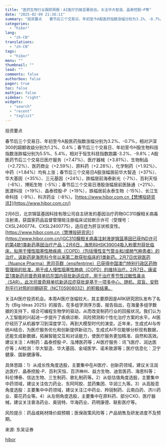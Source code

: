 ```yaml
---
title: "医药生物行业跟踪周报：AI医疗仍被显著低估，关注华大智造、晶泰控股~P等"
date: "2025-02-09 21:38:11"
summary: "投资要点　　春节后三个交易日、年初至今A股医药指数涨幅分别为3.2%、-0.7%，相对沪深30..."
categories:
  - "hibor"
lang:
  - "zh-CN"
translations:
  - "zh-CN"
tags:
  - "hibor"
menu: ""
thumbnail: ""
lead: ""
comments: false
authorbox: false
pager: true
toc: false
mathjax: false
sidebar: "right"
widgets:
  - "search"
  - "recent"
  - "taglist"
---
```


投资要点

春节后三个交易日、年初至今A股医药指数涨幅分别为3.2%、-0.7%，相对沪深300的超额收益分别为1.2%、0.4%；春节后三个交易日、年初至今H股生物科技指数涨跌幅分别为5.5%、5.4%，相对于恒生科技指数跑赢-3.2%、-9.8%；A股医药节后三个交易日医疗服务（+7.47%）、医疗器械（+3.81%）、生物制品（+2.72%）、医药商业（+2.59%）、原料药（+2.28%）、化学制药（+1.92%）、中药（+1.84%）均有上涨；春节后三个交易日A股涨幅居前华大智造（+37%）、华大基因（+35%）、三元基因（+24%），跌幅居前海泰新光（-7%）、百利天恒（-6%）、博拓生物（-5%）；春节后三个交易日港股涨幅居前医脉通（+21%）、医渡科技（+19%）、晶泰控股-P（+19%），跌幅居前永泰生物（-15%）、长江生命科技（-9%）、科济药业（-8%）。[https://www.hibor.com.cn【慧博投研资讯】](https://www.hibor.com.cn/)

2月6日，北京锦篮基因科技有限公司自主研发的基因治疗药物GC310腺相关病毒注射液，获国家药品监督管理局注册临床试验默示许可（受理号：CXSL2400774、CXSL2400775），适应症为肝豆状核变性。[https://www.hibor.com.cn（慧博投研资讯）](https://www.hibor.com.cn/)GC310腺相关病毒注射液是锦篮基因已获IND许可的第4款1类新药基因治疗产品；2月6日，海思科HSK39004吸入粉雾剂获批临床，拟用于慢性阻塞性肺疾病（COPD）（包括慢性支气管炎和/或肺气肿患者）的治疗，该新药是海思科今年以来第二款获批临床的1类新药。2月7日优锐医药（Nuance Pharma）恩司芬群（ensifentrine）已获得中国澳门特别行政区药物管理局的批准，用于成人慢性阻塞性肺病（COPD）的维持治疗。2月7日，康诺亚1类新药司普奇拜单抗在国内获批新适应症，用于治疗季节性过敏性鼻炎（SAR）。此次司普奇拜单抗新适应症获批是基于一项多中心、随机、双盲、安慰剂平行对照的III期研究（NCT05908032）的积极结果。

关注AI医疗投资机会。本周AI医疗涨幅较大，其主要原因是ARK研究团队发布了名为《Big Ideas 2025》的报告，在多组学测序方面，报告指出，在海量多组学数据的支持下，结合可编程生物学的驱动，从而改变制药行业的回报状况。我们认为人工智能的兴起进一步提升了疾病诊断、风险预测和个性化治疗方案的水平。AI医疗经历了从机器学习到深度学习，再到大模型时代的演变。近年来，生成式AI与传统AI结合，为医疗服务优化和创新提供新动力。生成式AI不仅能够分析现有数据，还能生成新数据，拓展智能交互和对话能力，使医疗服务更加精准、自然和高效。建议关注：AI制药：晶泰控股-P、泓博医药等；AI医疗服务：讯飞医疗、润达医疗等；AI检测：华大智造、华大基因、金域医学、诺禾致源等；医疗信息化：卫宁健康、国新健康等。

具体思路：1）从成长性角度选股，主要集中在AI医疗、创新药领域，建议关注润达医疗、晶泰控股-P、百利天恒、百济神州、益方生物、迪哲医药、海思科等；科伦博泰、信达生物、三生制药、歌礼制药等。2）从低估值角度选股，主要集中中药领域，建议关注佐力药业、东阿阿胶、昆药集团、华润三九等。3）从高股息角度选股：主要集中中药领域，建议关注江中药业、羚锐制药、云南白药、济川药业、葵花药业等。4）从左侧角度选股，主要集中在原料药、部分CXO、医疗器械，建议关注普洛药业、奥锐特、华海药业、药明康德、联影医疗等。

风险提示：药品或耗材降价超预期；医保政策风险等；产品销售及研发进度不及预期。

来源: 东吴证券

[hibor](https://www.hibor.com.cn/data/0318f1393343a964e968b04b4bd43883.html)
